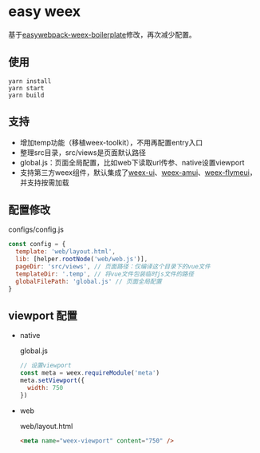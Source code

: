 # easy weex
  基于[easywebpack-weex-boilerplate](https://github.com/easy-team/easywebpack-weex-boilerplate)修改，再次减少配置。

## 使用

    yarn install
    yarn start
    yarn build

## 支持

* 增加temp功能（移植weex-toolkit），不用再配置entry入口
* 整理src目录，src/views是页面默认路径
* global.js：页面全局配置，比如web下读取url传参、native设置viewport
* 支持第三方weex组件，默认集成了[weex-ui](https://github.com/alibaba/weex-ui)、[weex-amui](https://github.com/hminghe/weex-amui)、[weex-flymeui](https://github.com/FlymeApps/weex-flymeui)，并支持按需加载

## 配置修改

  configs/config.js
  ```js
  const config = {
    template: 'web/layout.html',
    lib: [helper.rootNode('web/web.js')],
    pageDir: 'src/views', // 页面路径：仅编译这个目录下的vue文件
    templateDir: '.temp', // 将vue文件包装临时js文件的路径
    globalFilePath: 'global.js' // 页面全局配置
  }
  ```
## viewport 配置
* native

  global.js
  ```js
  // 设置viewport
  const meta = weex.requireModule('meta')
  meta.setViewport({
    width: 750
  })
  ```

* web

  web/layout.html

  ```html
  <meta name="weex-viewport" content="750" />
  ```